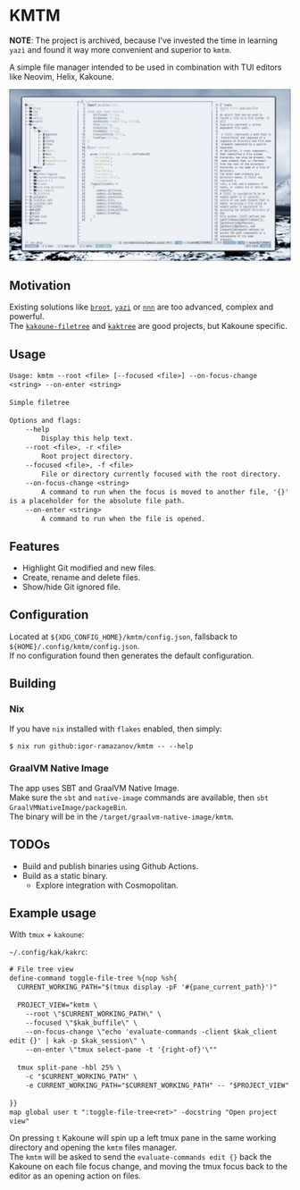 # KMTM

**NOTE**: The project is archived, because I've invested the time in learning `yazì` and found it way more convenient and superior to `kmtm`.

A simple file manager intended to be used in combination with TUI editors like Neovim, Helix, Kakoune.

![Screenshot](./screenshot.png)

## Motivation
Existing solutions like [`broot`](https://github.com/Canop/broot), [`yazi`](https://github.com/sxyazi/yazi) or [`nnn`](https://github.com/jarun/nnn) are too advanced, complex and powerful. \
The [`kakoune-filetree`](https://github.com/occivink/kakoune-filetree) and [`kaktree`](https://github.com/andreyorst/kaktree) are good projects, but Kakoune specific.

## Usage
```
Usage: kmtm --root <file> [--focused <file>] --on-focus-change <string> --on-enter <string>

Simple filetree

Options and flags:
    --help
        Display this help text.
    --root <file>, -r <file>
        Root project directory.
    --focused <file>, -f <file>
        File or directory currently focused with the root directory.
    --on-focus-change <string>
        A command to run when the focus is moved to another file, '{}' is a placeholder for the absolute file path.
    --on-enter <string>
        A command to run when the file is opened.
```

## Features
* Highlight Git modified and new files.
* Create, rename and delete files.
* Show/hide Git ignored file.

## Configuration
Located at `${XDG_CONFIG_HOME}/kmtm/config.json`, fallsback to `${HOME}/.config/kmtm/config.json`. \
If no configuration found then generates the default configuration.

## Building

### Nix
If you have `nix` installed with `flakes` enabled, then simply:
```
$ nix run github:igor-ramazanov/kmtm -- --help
```

### GraalVM Native Image
The app uses SBT and GraalVM Native Image. \
Make sure the `sbt` and `native-image` commands are available, then `sbt GraalVMNativeImage/packageBin`. \
The binary will be in the `/target/graalvm-native-image/kmtm`.


## TODOs
* Build and publish binaries using Github Actions.
* Build as a static binary.
    - Explore integration with Cosmopolitan.

## Example usage
With `tmux` + `kakoune`:

`~/.config/kak/kakrc`:
```KakouneScript
# File tree view
define-command toggle-file-tree %{nop %sh{
  CURRENT_WORKING_PATH="$(tmux display -pF '#{pane_current_path}')"

  PROJECT_VIEW="kmtm \
    --root \"$CURRENT_WORKING_PATH\" \
    --focused \"$kak_buffile\" \
    --on-focus-change \"echo 'evaluate-commands -client $kak_client edit {}' | kak -p $kak_session\" \
    --on-enter \"tmux select-pane -t '{right-of}'\""

  tmux split-pane -hbl 25% \
    -c "$CURRENT_WORKING_PATH" \
    -e CURRENT_WORKING_PATH="$CURRENT_WORKING_PATH" -- "$PROJECT_VIEW"

}}
map global user t ":toggle-file-tree<ret>" -docstring "Open project view"
```

On pressing `t` Kakoune will spin up a left tmux pane in the same working directory and opening the `kmtm` files manager. \
The `kmtm` will be asked to send the `evaluate-commands edit {}` back the Kakoune on each file focus change, and moving the tmux focus back to the editor as an opening action on files.


